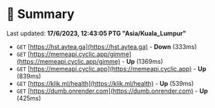 # 📖 Summary
Last updated: **17/6/2023, 12:43:05 PTG "Asia/Kuala_Lumpur"**

- `GET` [https://hst.aytea.ga](https://hst.aytea.ga) - **Down** (333ms)
- `GET` [https://memeapi.cyclic.app/gimme](https://memeapi.cyclic.app/gimme) - **Up** (1369ms)
- `GET` [https://memeapi.cyclic.app](https://memeapi.cyclic.app) - **Up** (839ms)
- `GET` [https://klik.ml/health](https://klik.ml/health) - **Up** (539ms)
- `GET` [https://dumb.onrender.com](https://dumb.onrender.com) - **Up** (425ms)
